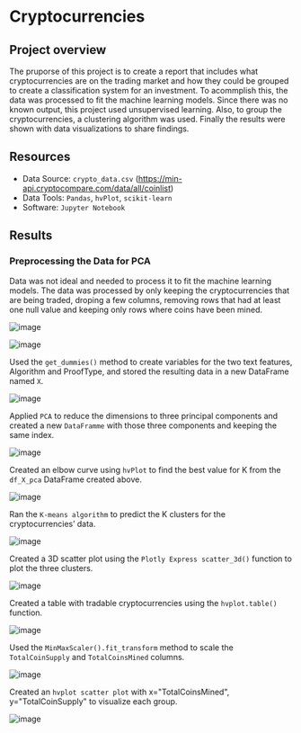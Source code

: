 # Cryptocurrencies

## Project overview

The pruporse of this project is to create a report that includes what cryptocurrencies are on the trading market and how they could be grouped to create a classification system for an investment. To acommplish this, the data was processed to fit the machine learning models. Since there was no known output, this project used unsupervised learning. Also, to group the cryptocurrencies, a clustering algorithm was used. Finally the results were shown with data visualizations to share findings.

## Resources

- Data Source: `crypto_data.csv` (https://min-api.cryptocompare.com/data/all/coinlist)
- Data Tools: `Pandas`, `hvPlot`, `scikit-learn`
- Software: `Jupyter Notebook`

## Results

### Preprocessing the Data for PCA

Data was not ideal and needed to process it to fit the machine learning models. The data was processed by only keeping the cryptocurrencies that are being traded, droping a few columns, removing rows that had at least one null value and keeping only rows where coins have been mined.

![image](https://user-images.githubusercontent.com/91766276/156902253-f6988d1b-6abd-4f7b-8528-58a2db180cc3.png)

![image](https://user-images.githubusercontent.com/91766276/156902359-480f7748-b88a-4521-9810-4f69caa8ee1a.png)

Used the `get_dummies()` method to create variables for the two text features, Algorithm and ProofType, and stored the resulting data in a new DataFrame named `X`.

![image](https://user-images.githubusercontent.com/91766276/156902430-b02a44fa-7c1f-4dae-a6d1-96ab42d4f693.png)

Applied `PCA` to reduce the dimensions to three principal components and created a new `DataFramme` with those three components and keeping the same index.

![image](https://user-images.githubusercontent.com/91766276/156902518-064849bd-b7a0-4c85-a8e7-f0cc69e9ed53.png)

Created an elbow curve using `hvPlot` to find the best value for K from the `df_X_pca` DataFrame created above.

![image](https://user-images.githubusercontent.com/91766276/156900059-96198cfd-8fbb-4b70-99c2-cb49be8f4f54.png)

Ran the `K-means algorithm` to predict the K clusters for the cryptocurrencies’ data.

![image](https://user-images.githubusercontent.com/91766276/156902636-2cfc1bcf-6b4d-4514-b95b-919fd2237b15.png)

Created a 3D scatter plot using the `Plotly Express scatter_3d()` function to plot the three clusters.

![image](https://user-images.githubusercontent.com/91766276/156900074-b8ba9661-b929-4fd6-9656-0a518430cc09.png)

Created a table with tradable cryptocurrencies using the `hvplot.table()` function.

![image](https://user-images.githubusercontent.com/91766276/156900086-5fb12606-a879-4896-8472-35302906bf7c.png)

Used the `MinMaxScaler().fit_transform` method to scale the `TotalCoinSupply` and `TotalCoinsMined` columns.

![image](https://user-images.githubusercontent.com/91766276/156902728-d403e83f-acc2-4c99-b64b-5a17db8a8f93.png)

Created an `hvplot scatter plot` with x="TotalCoinsMined", y="TotalCoinSupply" to visualize each group.

![image](https://user-images.githubusercontent.com/91766276/156900121-50068575-22ec-474e-a3f2-ccf60356db41.png)
